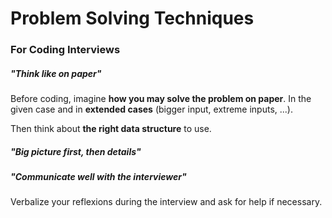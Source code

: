 # Problem Solving Techniques

### For Coding Interviews

##### _"Think like on paper"_

Before coding, imagine **how you may solve the problem on paper**. In the given case and in **extended cases** (bigger input, extreme inputs, ...).

Then think about **the right data structure** to use.

##### _"Big picture first, then details"_

##### _"Communicate well with the interviewer"_

Verbalize your reflexions during the interview and ask for help if necessary.
